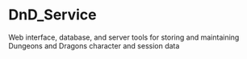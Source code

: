 # DnD_Service
Web interface, database, and server tools for storing and maintaining Dungeons and Dragons character and session data
